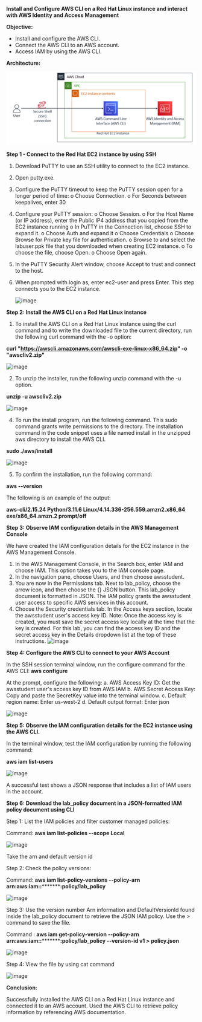 **Install and Configure AWS CLI on a Red Hat Linux instance and interact with AWS Identity and Access Management**

**Objective:**
* Install and configure the AWS CLI.
* Connect the AWS CLI to an AWS account.
* Access IAM by using the AWS CLI.

**Architecture:**

![Architecture](https://github.com/swathibm3/aws-cli-setup/blob/main/archi.png)

**Step 1 - Connect to the Red Hat EC2 instance by using SSH**
1. Download PuTTY to use an SSH utility to connect to the EC2 instance. 
2. Open putty.exe.
3. Configure the PuTTY timeout to keep the PuTTY session open for a longer period of time:
o Choose Connection.
o For Seconds between keepalives, enter 30
4. Configure your PuTTY session:
o Choose Session.
o For the Host Name (or IP address), enter the Public IP4 address that you copied from the EC2 instance running
o In PuTTY in the Connection list, choose SSH to expand it.
o Choose Auth and expand it
o Choose Credentials
o Choose Browse for Private key file for authentication.
o Browse to and select the labuser.ppk file that you downloaded when creating EC2 instance.
o To choose the file, choose Open.
o Choose Open again.
5. In the PuTTY Security Alert window, choose Accept to trust and connect to the host.
6. When prompted with login as, enter ec2-user and press Enter. This step connects you to the EC2 instance.

   ![image](https://github.com/swathibm3/aws-cli-setup/assets/159441818/4247f2a5-304f-4a01-abf6-f9f71d88be2a)


**Step 2: Install the AWS CLI on a Red Hat Linux instance**
1. To install the AWS CLI on a Red Hat Linux instance using the curl command and to write the downloaded file to the current directory, run the following curl command with the -o option:

**curl "https://awscli.amazonaws.com/awscli-exe-linux-x86_64.zip" -o "awscliv2.zip"**

![image](https://github.com/swathibm3/aws-cli-setup/assets/159441818/1b89ea5c-642e-4598-91dd-bcfa4fc17084)

2. To unzip the installer, run the following unzip command with the -u option.
   
**unzip -u awscliv2.zip**

![image](https://github.com/swathibm3/aws-cli-setup/assets/159441818/2d2c0507-032c-4524-8925-34802fbb34d2)

4. To run the install program, run the following command. This sudo command grants write permissions to the directory. The installation command in the code snippet uses a file named install in the unzipped aws directory to install the AWS CLI.
   
**sudo ./aws/install**

![image](https://github.com/swathibm3/aws-cli-setup/assets/159441818/5fa2c79f-608f-429c-a352-20a3739ec58d)

5. To confirm the installation, run the following command:

**aws --version**

The following is an example of the output:

**aws-cli/2.15.24 Python/3.11.6 Linux/4.14.336-256.559.amzn2.x86_64 exe/x86_64.amzn.2 prompt/off**


**Step 3: Observe IAM configuration details in the AWS Management Console**

We have created the IAM configuration details for the EC2 instance in the AWS Management Console. 
1. In the AWS Management Console, in the Search box, enter IAM and choose IAM. This option takes you to the IAM console page.
2. In the navigation pane, choose Users, and then choose awsstudent. 
3. You are now in the Permissions tab. Next to lab_policy, choose the arrow icon, and then choose the {} JSON button.
This lab_policy document is formatted in JSON. The IAM policy grants the awsstudent user access to specific AWS services in this account.
4. Choose the Security credentials tab. In the Access keys section, locate the awsstudent user's access key ID. 
Note: Once the access key is created, you must save the secret access key locally at the time that the key is created. For this lab, you can find the access key ID and the secret access key in the Details dropdown list at the top of these instructions.
![image](https://github.com/swathibm3/aws-cli-setup/assets/159441818/48b111e2-d399-480e-b0af-6dca063f7ffe)


**Step 4: Configure the AWS CLI to connect to your AWS Account**

In the SSH session terminal window, run the configure command for the AWS CLI:
**aws configure**

At the prompt, configure the following:
a. AWS Access Key ID: Get the awsstudent user's access key ID from AWS IAM
b. AWS Secret Access Key: Copy and paste the SecretKey value into the terminal window.
c. Default region name: Enter us-west-2
d. Default output format: Enter json

![image](https://github.com/swathibm3/aws-cli-setup/assets/159441818/357392e8-ec08-4bfe-9765-1e65eeb4cf16)

**Step 5: Observe the IAM configuration details for the EC2 instance using the AWS CLI.**

In the terminal window, test the IAM configuration by running the following command:

**aws iam list-users**

![image](https://github.com/swathibm3/aws-cli-setup/assets/159441818/7386b8a3-7cf8-4d16-8aff-f342f0a7527f)

A successful test shows a JSON response that includes a list of IAM users in the account.


**Step 6: Download the lab_policy document in a JSON-formatted IAM policy document using CLI**

Step 1:  List the IAM policies and filter customer managed policies:

Command:  **aws iam list-policies --scope Local**

![image](https://github.com/swathibm3/aws-cli-setup/assets/159441818/bee4b16c-9d79-4598-b6aa-4343113be933)

Take the arn and default version id 

Step 2: Check the policy versions:

Command: **aws iam list-policy-versions --policy-arn arn:aws:iam::***********:policy/lab_policy**

![image](https://github.com/swathibm3/aws-cli-setup/assets/159441818/4c324473-4be6-4e5c-98ad-db481db8c5ca)

Step 3: Use the version number Arn information and DefaultVersionId found inside the lab_policy document to retrieve the JSON IAM policy. Use the > command to save the file.

Command : **aws iam get-policy-version --policy-arn arn:aws:iam::***********:policy/lab_policy --version-id v1 > policy.json**

![image](https://github.com/swathibm3/aws-cli-setup/assets/159441818/8a31b674-26cb-4ab6-8ba0-8651e37a98ab)

Step 4: View the file by using cat command

![image](https://github.com/swathibm3/aws-cli-setup/assets/159441818/c089e4eb-5209-48ab-b240-76354963221a)

**Conclusion:**

Successfully installed the AWS CLI on a Red Hat Linux instance and connected it to an AWS account. Used the AWS CLI to retrieve policy information by referencing AWS documentation.





